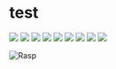 # test


<img src="https://img.shields.io/badge/RASPBERRY PI-#A22846?style=flat&logo=Raspberry Pi&logoColor=white"/>
<img src="https://img.shields.io/badge/AMAZON IoT-#FF9900 IoT?style=flat&logo=AMAZON IoT&logoColor=white"/>
<img src="https://img.shields.io/badge/JUNIT5-#25A162?style=flat&logo=junit5&logoColor=white"/>
<img src="https://img.shields.io/badge/PYTHON OBD-#3776AB?style=flat&logo=PYTHON OBD&logoColor=white"/>
<img src="https://img.shields.io/badge/MUI-#007FFF?style=flat&logo=MUI&logoColor=white"/>
<img src="https://img.shields.io/badge/NAVER MAP API-#03C75A?style=flat&logo=NAVER MAP API&logoColor=white"/>
<img src="https://img.shields.io/badge/NOTION-#000000?style=flat&logo=NOTION&logoColor=white"/>
<img src="https://img.shields.io/badge/discord-#5865F2?style=flat&logo=discord&logoColor=white"/>
<img src="https://img.shields.io/badge/아이콘내용-바탕색?style=flat&logo=로고이름&logoColor=white"/>


![Rasp](https://img.shields.io/badge/raspberryyyyypi-#A22846?style=for-the-badge&logo=raspberrypi&logoColor=white)
